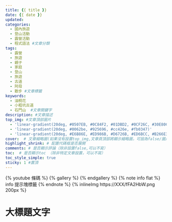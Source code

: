 ```yaml
---
title: {{ title }}
date: {{ date }}
updated:
categories: 
  - 國內旅遊
  - 登山活動
  - 露營活動
  - 程式語法 #文章分類
tags: 
  - 露營
  - 旅遊
  - 親子
  - 家庭
  - 登山
  - 旅遊
  - 古道
  - 阿母
  - 散步 #文章標籤
keywords: 
  - 油桐花
  - 小粗坑古道
  - 石門山  #文章關鍵字
description: #文章描述
top_img: #文章頂部圖片
  - 'linear-gradient(20deg, #0507EB, #0C84F2, #01DBD2, #0CF26C, #30E80C)'
  - 'linear-gradient(20deg, #0062be, #925696, #cc426e, #fb0347)'
  - 'linear-gradient(20deg, #E6B86E, #ED986B, #D6726B, #ED6BCC, #B266E3)'
cover:  # 文章縮略圖(如果沒有設置top_img,文章頁頂部將顯示縮略圖，可設為false/圖片地址/留空)
highlight_shrink: # 配置代碼框是否展開
comments: # 是否顯示評論（除非設置false,可以不寫）
toc:  # 是否顯示toc （除非特定文章設置，可以不寫）
toc_style_simple: true
sticky: 1 #置頂
---
```


{% youtube 條碼 %}
{% gallery %}
{% endgallery %}
{% note info flat %}
info 提示塊標籤
{% endnote %}
{% inlineImg https://XXX/fFA2HbW.png 200px %}

# 大標題文字

